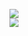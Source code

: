 [![](https://img.shields.io/badge/Made%20With-Github%20Spray-lightgrey.svg?style=for-the-badge&logo=github)](https://github.com/Annihil/github-spray#25482)  
[![](https://i.imgur.com/2DrTn0Z.gif)](https://github.com/Annihil/github-spray)